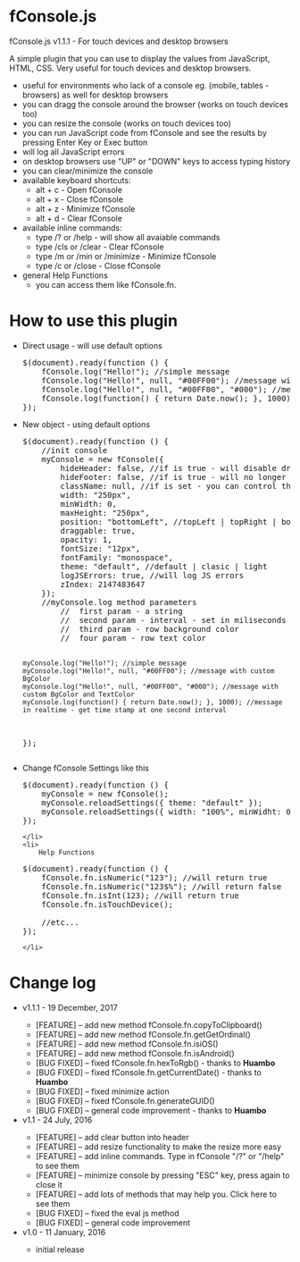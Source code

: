 # fConsole.js
fConsole.js v1.1.1 - For touch devices and desktop browsers

A simple plugin that you can use to display the values from JavaScript, HTML, CSS. Very useful for touch devices and desktop browsers.

<ul>
	<li>useful for environments who lack of a console eg. (mobile, tables - browsers) as well for desktop browsers</li>
	<li>you can dragg the console around the browser (works on touch devices too)</li>
	<li>you can resize the console (works on touch devices too)</li>
	<li>you can run JavaScript code from fConsole and see the results by pressing Enter Key or Exec button</li>
	<li>will log all JavaScript errors</li>
	<li>on desktop browsers use "UP" or "DOWN" keys to access typing history</li>
	<li>you can clear/minimize the console</li>
	<li>
		available keyboard shortcuts:
		<ul>
			<li>alt + c - Open fConsole</li>
			<li>alt + x - Close fConsole</li>
			<li>alt + z - Minimize fConsole</li>
			<li>alt + d - Clear fConsole</li>
		</ul>
	</li>
	<li>
		available inline commands:
		<ul>
			<li>type /? or /help - will show all avaiable commands</li>
			<li>type /cls or /clear - Clear fConsole</li>
			<li>type /m or /min or /minimize - Minimize fConsole</li>
			<li>type /c or /close - Close fConsole</li>
		</ul>
	</li>
	<li>
		general Help Functions
		<ul>
			<li>you can access them like fConsole.fn.<function-name></li>
		</ul>
	</li>
</ul>

# How to use this plugin

<ul>
	<li>
		Direct usage - will use default options
<pre>
$(document).ready(function () {
    fConsole.log("Hello!"); //simple message
    fConsole.log("Hello!", null, "#00FF00"); //message with custom BgColor
    fConsole.log("Hello!", null, "#00FF00", "#000"); //message with custom BgColor and TextColor
    fConsole.log(function() { return Date.now(); }, 1000); //message in realtime - get time stamp at one second interval
});
</pre>
	</li>
	<li>
		New object - using default options
<pre>
$(document).ready(function () {
    //init console
    myConsole = new fConsole({
        hideHeader: false, //if is true - will disable draggable option
        hideFooter: false, //if is true - will no longer be able to run Javascript code
        className: null, //if is set - you can control the console from CSS - all inline style will be removed
        width: "250px",
        minWidth: 0,
        maxHeight: "250px",
        position: "bottomLeft", //topLeft | topRight | bottomLeft | bottomRight
        draggable: true,
        opacity: 1,
        fontSize: "12px",
        fontFamily: "monospace",
        theme: "default", //default | clasic | light
        logJSErrors: true, //will log JS errors
        zIndex: 2147483647
    });
    //myConsole.log method parameters
        //  first param - a string
        //  second param - interval - set in miliseconds
        //  third param - row background color
        //  four param - row text color
        
    myConsole.log("Hello!"); //simple message
    myConsole.log("Hello!", null, "#00FF00"); //message with custom BgColor
    myConsole.log("Hello!", null, "#00FF00", "#000"); //message with custom BgColor and TextColor
    myConsole.log(function() { return Date.now(); }, 1000); //message in realtime - get time stamp at one second interval
});
</pre>
	</li>
	<li>
		Change fConsole Settings like this
<pre>
$(document).ready(function () {
    myConsole = new fConsole();
    myConsole.reloadSettings({ theme: "default" });
    myConsole.reloadSettings({ width: "100%", minWidht: 0 });
});
</pre>
	</li>
	<li>
		Help Functions
<pre>
$(document).ready(function () {
    fConsole.fn.isNumeric("123"); //will return true
    fConsole.fn.isNumeric("123$%"); //will return false
    fConsole.fn.isInt(123); //will return true
    fConsole.fn.isTouchDevice();
    
    //etc...
});
</pre>
	</li>
</ul>

# Change log

<ul>
	<li>v1.1.1 - 19 December, 2017</li>
    <ul>
		<li>[FEATURE] – add new method fConsole.fn.copyToClipboard()</li>
        <li>[FEATURE] – add new method fConsole.fn.getGetOrdinal()</li>
        <li>[FEATURE] – add new method fConsole.fn.isiOS()</li>
        <li>[FEATURE] – add new method fConsole.fn.isAndroid()</li>
        <li>[BUG FIXED] – fixed fConsole.fn.hexToRgb() - thanks to <strong>Huambo</strong></li>
        <li>[BUG FIXED] – fixed fConsole.fn.getCurrentDate() - thanks to <strong>Huambo</strong></li>
        <li>[BUG FIXED] – fixed minimize action</li>
        <li>[BUG FIXED] – fixed fConsole.fn.generateGUID()</li>
        <li>[BUG FIXED] – general code improvement - thanks to <strong>Huambo</strong></li>
    </ul>
	<li>v1.1 - 24 July, 2016</li>
	<ul>
		<li>[FEATURE] – add clear button into header</li>
		<li>[FEATURE] – add resize functionality to make the resize more easy</li>
		<li>[FEATURE] – add inline commands. Type in fConsole "/?" or "/help" to see them</li>
		<li>[FEATURE] – minimize console by pressing "ESC" key, press again to close it</li>
		<li>[FEATURE] – add lots of methods that may help you. Click here to see them</li>
		<li>[BUG FIXED]  – fixed the eval js method</li>
		<li>[BUG FIXED]  – general code improvement</li>
	</ul>
	<li>v1.0 - 11 January, 2016</li>
	<ul>
		<li>initial release</li>
	</ul>
</ul>